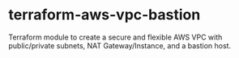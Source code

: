 # terraform-aws-vpc-bastion
Terraform module to create a secure and flexible AWS VPC with public/private subnets, NAT Gateway/Instance, and a bastion host.
